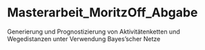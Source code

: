 # Masterarbeit_MoritzOff_Abgabe
Generierung und Prognostizierung von Aktivitätenketten und Wegedistanzen unter Verwendung Bayes’scher Netze
